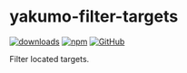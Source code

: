 # yakumo-filter-targets

[![downloads](https://img.shields.io/npm/dm/yakumo-filter?style=flat-square)](https://www.npmjs.com/package/yakumo-filter)
[![npm](https://img.shields.io/npm/v/yakumo-filter?style=flat-square)](https://www.npmjs.com/package/yakumo-filter)
[![GitHub](https://img.shields.io/github/license/Hieuzest/yakumo?style=flat-square)](https://github.com/Hieuzest/yakumo/blob/master/LICENSE)

Filter located targets.
